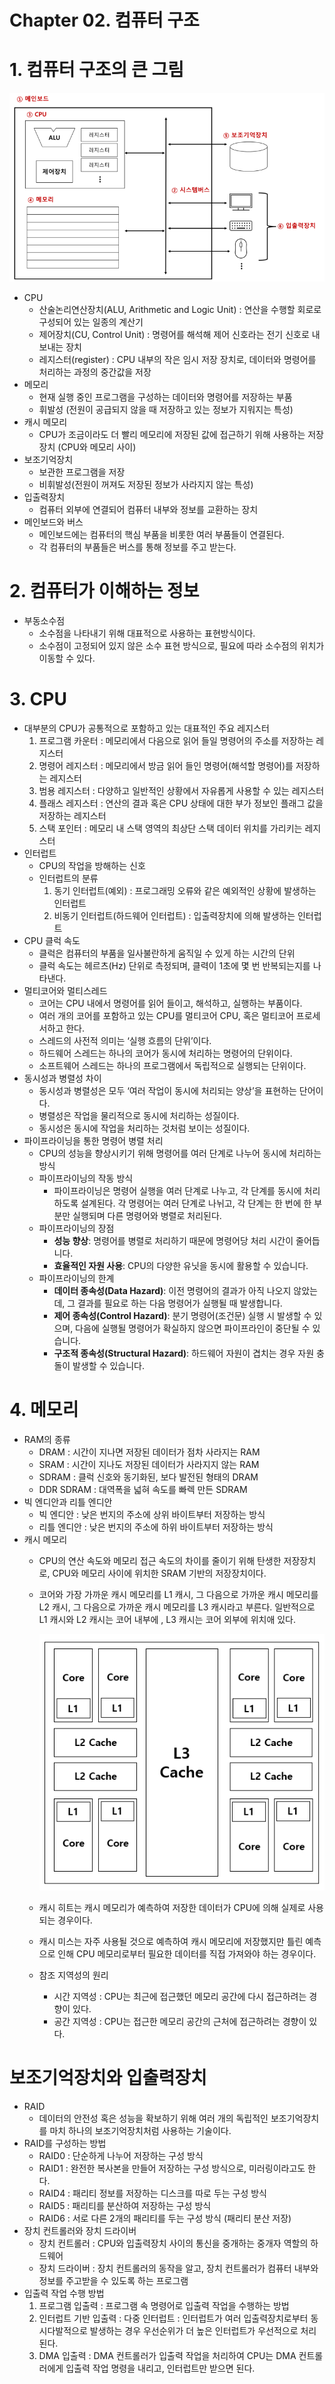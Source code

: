 # Chapter 02. 컴퓨터 구조


# 1. 컴퓨터 구조의 큰 그림

![컴퓨터구조](./img/컴퓨터구조.png)

- CPU
    - 산술논리연산장치(ALU, Arithmetic and Logic Unit) : 연산을 수행할 회로로 구성되어 있는 일종의 계산기
    - 제어장치(CU, Control Unit) : 명령어를 해석해 제어 신호라는 전기 신호로 내보내는 장치
    - 레지스터(register) : CPU 내부의 작은 임시 저장 장치로, 데이터와 명령어를 처리하는 과정의 중간값을 저장
- 메모리
    - 현재 실행 중인 프로그램을 구성하는 데이터와 명령어를 저장하는 부품
    - 휘발성 (전원이 공급되지 않을 때 저장하고 있는 정보가 지워지는 특성)
- 캐시 메모리
    - CPU가  조금이라도 더 빨리 메모리에 저장된 값에 접근하기 위해 사용하는 저장장치 (CPU와 메모리 사이)
- 보조기억장치
    - 보관한 프로그램을 저장
    - 비휘발성(전원이 꺼져도 저장된 정보가 사라지지 않는 특성)
- 입출력장치
    - 컴퓨터 외부에 연결되어 컴퓨터 내부와 정보를 교환하는 장치
- 메인보드와 버스
    - 메인보드에는 컴퓨터의 핵심 부품을 비롯한 여러 부품들이 연결된다.
    - 각 컴퓨터의 부품들은 버스를 통해 정보를 주고 받는다.

# 2. 컴퓨터가 이해하는 정보

- 부동소수점
    - 소수점을 나타내기 위해 대표적으로 사용하는 표현방식이다.
    - 소수점이 고정되어 있지 않은 소수 표현 방식으로, 필요에 따라 소수점의 위치가 이동할 수 있다.

# 3. CPU

- 대부분의 CPU가 공통적으로 포함하고 있는 대표적인 주요 레지스터
    1. 프로그램 카운터 : 메모리에서 다음으로 읽어 들일 명령어의 주소를 저장하는 레지스터
    2. 명령어 레지스터 : 메모리에서 방금 읽어 들인 명령어(해석할 명령어)를 저장하는 레지스터
    3. 범용 레지스터 : 다양하고 일반적인 상황에서 자유롭게 사용할 수 있는 레지스터
    4. 플래스 레지스터 : 연산의 결과 혹은 CPU 상태에 대한 부가 정보인 플래그 값을 저장하는 레지스터
    5. 스택 포인터 : 메모리 내 스택 영역의 최상단 스택 데이터 위치를 가리키는 레지스터
- 인터럽트
    - CPU의 작업을 방해하는 신호
    - 인터럽트의 분류
        1. 동기 인터럽트(예외) : 프로그래밍 오류와 같은 예외적인 상황에 발생하는 인터럽트
        2. 비동기 인터럽트(하드웨어 인터럽트) : 입출력장치에 의해 발생하는 인터럽트
- CPU 클럭 속도
    - 클럭은 컴퓨터의 부품을 일사불란하게 움직일 수 있게 하는 시간의 단위
    - 클럭 속도는 헤르츠(Hz) 단위로 측정되며, 클력이 1초에 몇 번 반복되는지를 나타낸다.
- 멀티코어와 멀티스레드
    - 코어는 CPU 내에서 명령어를 읽어 들이고, 해석하고, 실행하는 부품이다.
    - 여러 개의 코어를 포함하고 있는 CPU를 멀티코어 CPU, 혹은 멀티코어 프로세서하고 한다.
    - 스레드의 사전적 의미는 ‘실행 흐름의 단위’이다.
    - 하드웨어 스레드는 하나의 코어가 동시에 처리하는 명령어의 단위이다.
    - 소프트웨어 스레드는 하나의 프로그램에서 독립적으로 실행되는 단위이다.
- 동시성과 병렬성 차이
    - 동시성과 병렬성은 모두 ‘여러 작업이 동시에 처리되는 양상’을 표현하는 단어이다.
    - 병렬성은 작업을 물리적으로 동시에 처리하는 성질이다.
    - 동시성은 동시에 작업을 처리하는 것처럼 보이는 성질이다.
- 파이프라이닝을 통한 명령어 병렬 처리
    - CPU의 성능을 향상시키기 위해 명령어를 여러 단계로 나누어 동시에 처리하는 방식
    - 파이프라이닝의 작동 방식
        - 파이프라이닝은 명령어 실행을 여러 단계로 나누고, 각 단계를 동시에 처리하도록 설계된다. 각 명령어는 여러 단계로 나뉘고, 각 단계는 한 번에 한 부분만 실행되며 다른 명령어와 병렬로 처리된다.
    - 파이프라이닝의 장점
        - **성능 향상**: 명령어를 병렬로 처리하기 때문에 명령어당 처리 시간이 줄어듭니다.
        - **효율적인 자원 사용**: CPU의 다양한 유닛을 동시에 활용할 수 있습니다.
    - 파이프라이닝의 한계
        - **데이터 종속성(Data Hazard)**: 이전 명령어의 결과가 아직 나오지 않았는데, 그 결과를 필요로 하는 다음 명령어가 실행될 때 발생합니다.
        - **제어 종속성(Control Hazard)**: 분기 명령어(조건문) 실행 시 발생할 수 있으며, 다음에 실행될 명령어가 확실하지 않으면 파이프라인이 중단될 수 있습니다.
        - **구조적 종속성(Structural Hazard)**: 하드웨어 자원이 겹치는 경우 자원 충돌이 발생할 수 있습니다.

# 4. 메모리

- RAM의 종류
    - DRAM : 시간이 지나면 저장된 데이터가 점차 사라지는 RAM
    - SRAM :  시간이 지나도 저장된 데이터가 사라지지 않는 RAM
    - SDRAM :  클럭 신호와 동기화된, 보다 발전된 형태의 DRAM
    - DDR SDRAM : 대역폭을 넓혀 속도를 빠렉 만든 SDRAM
- 빅 엔디안과 리틀 엔디안
    - 빅 엔디안 : 낮은 번지의 주소에 상위 바이트부터 저장하는 방식
    - 리틀 엔디안 : 낮은 번지의 주소에 하위 바이트부터 저장하는 방식
- 캐시 메모리
    - CPU의 연산 속도와 메모리 접근 속도의 차이를 줄이기 위해 탄생한 저장장치로, CPU와 메모리 사이에 위치한 SRAM 기반의 저장장치이다.
    - 코어와 가장 가까운 캐시 메모리를 L1 캐시, 그 다음으로 가까운 캐시 메모리를 L2 캐시, 그 다음으로 가까운 캐시 메모리를 L3 캐시라고 부른다. 일반적으로 L1 캐시와 L2 캐시는 코어 내부에 , L3 캐시는 코어 외부에 위치애 있다.
        
        ![캐시메모리](./img/캐시메모리.png)
        
    - 캐시 히트는 캐시 메모리가 예측하여 저장한 데이터가 CPU에 의해 실제로 사용되는 경우이다.
    - 캐시 미스는 자주 사용될 것으로 예측하여 캐시 메모리에 저장했지만 틀린 예측으로 인해 CPU 메모리로부터 필요한 데이터를 직접 가져와야 하는 경우이다.
    - 참조 지역성의 원리
        - 시간 지역성 : CPU는 최근에 접근했던 메모리 공간에 다시 접근하려는 경향이 있다.
        - 공간 지역성 : CPU는 접근한 메모리 공간의 근처에 접근하려는 경향이 있다.

# 보조기억장치와 입출력장치

- RAID
    - 데이터의 안전성 혹은 성능을 확보하기 위해 여러 개의 독립적인 보조기억장치를 마치 하나의 보조기억장치처럼 사용하는 기술이다.
- RAID를 구성하는 방법
    - RAID0 : 단순하게 나누어 저장하는 구성 방식
    - RAID1 : 완전한 복사본을 만들어 저장하는 구성 방식으로, 미러링이라고도 한다.
    - RAID4 : 패리티 정보를 저장하는 디스크를 따로 두는 구성 방식
    - RAID5 : 패리티를 분산하여 저장하는 구성 방식
    - RAID6 : 서로 다른 2개의 패리티를 두는 구성 방식 (패리티 분산 저장)
- 장치 컨트롤러와 장치 드라이버
    - 장치 컨트롤러 : CPU와 입출력장치 사이의 통신을 중개하는 중개자 역할의 하드웨어
    - 장치 드라이버 : 장치 컨트롤러의 동작을 알고, 장치 컨트롤러가 컴퓨터 내부와 정보를 주고받을 수 있도록 하는 프로그램
- 입출력 작업 수행 방법
    1. 프로그램 입출력 : 프로그램 속 명령어로 입출력 작업을 수행하는 방법
    2. 인터럽트 기반 입출력 : 다중 인터럽트 : 인터럽트가 여러 입출력장치로부터 동시다발적으로 발생하는 경우 우선순위가 더 높은 인터럽트가 우선적으로 처리된다.
    3. DMA 입출력 : DMA 컨트롤러가 입출력 작업을 처리하여 CPU는 DMA 컨트롤러에게 입출력 작업 명령을 내리고, 인터럽트만 받으면 된다.